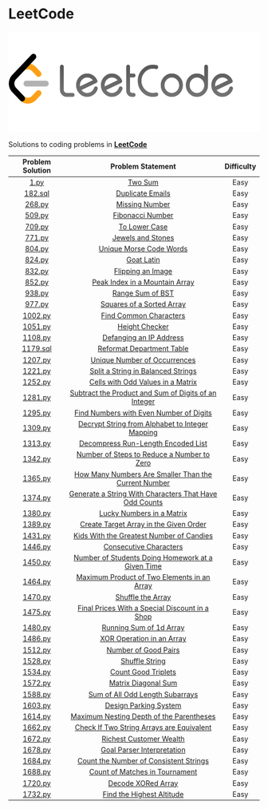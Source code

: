 # LeetCode

<p align="center">
  <img width=550" height="200" src=/assets/LeetCode.png>
</p>


Solutions to coding problems in **[LeetCode](https://leetcode.com/)**

|                           Problem Solution 	                               |                        Problem Statement                      |  Difficulty  |
|:--------------------------------------------------------------------------:|:-------------------------------------------------------------:|:----------:|
|[1.py](https://github.com/abxhr/Coding-Problems/blob/main/LeetCode/1.py)|[Two Sum](https://leetcode.com/problems/two-sum/)|Easy|
|[182.sql](https://github.com/abxhr/Coding-Problems/blob/main/LeetCode/182.sql)|[Duplicate Emails](https://leetcode.com/problems/duplicate-emails/)|Easy|
|[268.py](https://github.com/abxhr/Coding-Problems/blob/main/LeetCode/268.py)|[Missing Number](https://leetcode.com/problems/missing-number/)|Easy|
|[509.py](https://github.com/abxhr/Coding-Problems/blob/main/LeetCode/509.py)|[Fibonacci Number](https://leetcode.com/problems/fibonacci-number/)|Easy|
|[709.py](https://github.com/abxhr/Coding-Problems/blob/main/LeetCode/709.py)|[To Lower Case](https://leetcode.com/problems/to-lower-case/)|Easy|
|[771.py](https://github.com/abxhr/Coding-Problems/blob/main/LeetCode/771.py)|[Jewels and Stones](https://leetcode.com/problems/jewels-and-stones/)|Easy|
|[804.py](https://github.com/abxhr/Coding-Problems/blob/main/LeetCode/804.py)|[Unique Morse Code Words](https://leetcode.com/problems/unique-morse-code-words/)|Easy|
|[824.py](https://github.com/abxhr/Coding-Problems/blob/main/LeetCode/824.py)|[Goat Latin](https://leetcode.com/problems/goat-latin/)|Easy|
|[832.py](https://github.com/abxhr/Coding-Problems/blob/main/LeetCode/832.py)|[Flipping an Image](https://leetcode.com/problems/flipping-an-image/)|Easy|
|[852.py](https://github.com/abxhr/Coding-Problems/blob/main/LeetCode/852.py)|[Peak Index in a Mountain Array](https://leetcode.com/problems/peak-index-in-a-mountain-array/)|Easy|
|[938.py](https://github.com/abxhr/Coding-Problems/blob/main/LeetCode/938.py)|[Range Sum of BST](https://leetcode.com/problems/range-sum-of-bst/)|Easy|
|[977.py](https://github.com/abxhr/Coding-Problems/blob/main/LeetCode/977.py)|[Squares of a Sorted Array](https://leetcode.com/problems/squares-of-a-sorted-array/)|Easy|
|[1002.py](https://github.com/abxhr/Coding-Problems/blob/main/LeetCode/1002.py)|[Find Common Characters](https://leetcode.com/problems/find-common-characters/)|Easy|
|[1051.py](https://github.com/abxhr/Coding-Problems/blob/main/LeetCode/1051.py)|[Height Checker](https://leetcode.com/problems/height-checker/)|Easy|
|[1108.py](https://github.com/abxhr/Coding-Problems/blob/main/LeetCode/1108.py)|[Defanging an IP Address](https://leetcode.com/problems/defanging-an-ip-address/)|Easy|
|[1179.sql](https://github.com/abxhr/Coding-Problems/blob/main/LeetCode/1179.sql)|[Reformat Department Table](https://leetcode.com/problems/reformat-department-table/)|Easy|
|[1207.py](https://github.com/abxhr/Coding-Problems/blob/main/LeetCode/1207.py)|[Unique Number of Occurrences](https://leetcode.com/problems/unique-number-of-occurrences/)|Easy|
|[1221.py](https://github.com/abxhr/Coding-Problems/blob/main/LeetCode/1221.py)|[Split a String in Balanced Strings](https://leetcode.com/problems/split-a-string-in-balanced-strings/)|Easy|
|[1252.py](https://github.com/abxhr/Coding-Problems/blob/main/LeetCode/1252.py)|[Cells with Odd Values in a Matrix](https://leetcode.com/problems/cells-with-odd-values-in-a-matrix/)|Easy|
|[1281.py](https://github.com/abxhr/Coding-Problems/blob/main/LeetCode/1281.py)|[Subtract the Product and Sum of Digits of an Integer](https://leetcode.com/problems/subtract-the-product-and-sum-of-digits-of-an-integer/)|Easy|
|[1295.py](https://github.com/abxhr/Coding-Problems/blob/main/LeetCode/1295.py)|[Find Numbers with Even Number of Digits](https://leetcode.com/problems/find-numbers-with-even-number-of-digits/)|Easy|
|[1309.py](https://github.com/abxhr/Coding-Problems/blob/main/LeetCode/1309.py)|[Decrypt String from Alphabet to Integer Mapping](https://leetcode.com/problems/decrypt-string-from-alphabet-to-integer-mapping/)|Easy|
|[1313.py](https://github.com/abxhr/Coding-Problems/blob/main/LeetCode/1313.py)|[Decompress Run-Length Encoded List](https://leetcode.com/problems/decompress-run-length-encoded-list/)|Easy|
|[1342.py](https://github.com/abxhr/Coding-Problems/blob/main/LeetCode/1342.py)|[Number of Steps to Reduce a Number to Zero](https://leetcode.com/problems/number-of-steps-to-reduce-a-number-to-zero/)|Easy|
|[1365.py](https://github.com/abxhr/Coding-Problems/blob/main/LeetCode/1365.py)|[How Many Numbers Are Smaller Than the Current Number](https://leetcode.com/problems/how-many-numbers-are-smaller-than-the-current-number/)|Easy|
|[1374.py](https://github.com/abxhr/Coding-Problems/blob/main/LeetCode/1374.py)|[Generate a String With Characters That Have Odd Counts](https://leetcode.com/problems/generate-a-string-with-characters-that-have-odd-counts/)|Easy|
|[1380.py](https://github.com/abxhr/Coding-Problems/blob/main/LeetCode/1380.py)|[Lucky Numbers in a Matrix](https://leetcode.com/problems/lucky-numbers-in-a-matrix/)|Easy|
|[1389.py](https://github.com/abxhr/Coding-Problems/blob/main/LeetCode/1389.py)|[Create Target Array in the Given Order](https://leetcode.com/problems/create-target-array-in-the-given-order/)|Easy|
|[1431.py](https://github.com/abxhr/Coding-Problems/blob/main/LeetCode/1431.py)|[Kids With the Greatest Number of Candies](https://leetcode.com/problems/kids-with-the-greatest-number-of-candies/)|Easy|
|[1446.py](https://github.com/abxhr/Coding-Problems/blob/main/LeetCode/1446.py)|[Consecutive Characters](https://leetcode.com/problems/consecutive-characters/)|Easy|
|[1450.py](https://github.com/abxhr/Coding-Problems/blob/main/LeetCode/1450.py)|[Number of Students Doing Homework at a Given Time](https://leetcode.com/problems/number-of-students-doing-homework-at-a-given-time/)|Easy|
|[1464.py](https://github.com/abxhr/Coding-Problems/blob/main/LeetCode/1464.py)|[Maximum Product of Two Elements in an Array](https://leetcode.com/problems/maximum-product-of-two-elements-in-an-array/)|Easy|
|[1470.py](https://github.com/abxhr/Coding-Problems/blob/main/LeetCode/1470.py)|[Shuffle the Array](https://leetcode.com/problems/shuffle-the-array/)|Easy|
|[1475.py](https://github.com/abxhr/Coding-Problems/blob/main/LeetCode/1475.py)|[Final Prices With a Special Discount in a Shop](https://leetcode.com/problems/final-prices-with-a-special-discount-in-a-shop/)|Easy|
|[1480.py](https://github.com/abxhr/Coding-Problems/blob/main/LeetCode/1480.py)|[Running Sum of 1d Array](https://leetcode.com/problems/running-sum-of-1d-array/)|Easy|
|[1486.py](https://github.com/abxhr/Coding-Problems/blob/main/LeetCode/1486.py)|[XOR Operation in an Array](https://leetcode.com/problems/xor-operation-in-an-array/)|Easy|
|[1512.py](https://github.com/abxhr/Coding-Problems/blob/main/LeetCode/1512.py)|[Number of Good Pairs](https://leetcode.com/problems/number-of-good-pairs/)|Easy|
|[1528.py](https://github.com/abxhr/Coding-Problems/blob/main/LeetCode/1528.py)|[Shuffle String](https://leetcode.com/problems/shuffle-string/)|Easy|
|[1534.py](https://github.com/abxhr/Coding-Problems/blob/main/LeetCode/1534.py)|[Count Good Triplets](https://leetcode.com/problems/count-good-triplets/)|Easy|
|[1572.py](https://github.com/abxhr/Coding-Problems/blob/main/LeetCode/1572.py)|[Matrix Diagonal Sum](https://leetcode.com/problems/matrix-diagonal-sum/)|Easy|
|[1588.py](https://github.com/abxhr/Coding-Problems/blob/main/LeetCode/1588.py)|[Sum of All Odd Length Subarrays](https://leetcode.com/problems/sum-of-all-odd-length-subarrays/)|Easy|
|[1603.py](https://github.com/abxhr/Coding-Problems/blob/main/LeetCode/1603.py)|[Design Parking System](https://leetcode.com/problems/design-parking-system/)|Easy|
|[1614.py](https://github.com/abxhr/Coding-Problems/blob/main/LeetCode/1614.py)|[Maximum Nesting Depth of the Parentheses](https://leetcode.com/problems/maximum-nesting-depth-of-the-parentheses/)|Easy|
|[1662.py](https://github.com/abxhr/Coding-Problems/blob/main/LeetCode/1662.py)|[Check If Two String Arrays are Equivalent](https://leetcode.com/problems/check-if-two-string-arrays-are-equivalent/)|Easy|
|[1672.py](https://github.com/abxhr/Coding-Problems/blob/main/LeetCode/1672.py)|[Richest Customer Wealth](https://leetcode.com/problems/richest-customer-wealth/)|Easy|
|[1678.py](https://github.com/abxhr/Coding-Problems/blob/main/LeetCode/1678.py)|[Goal Parser Interpretation](https://leetcode.com/problems/goal-parser-interpretation/)|Easy|
|[1684.py](https://github.com/abxhr/Coding-Problems/blob/main/LeetCode/1684.py)|[Count the Number of Consistent Strings](https://leetcode.com/problems/count-the-number-of-consistent-strings/)|Easy|
|[1688.py](https://github.com/abxhr/Coding-Problems/blob/main/LeetCode/1688.py)|[Count of Matches in Tournament](https://leetcode.com/problems/count-of-matches-in-tournament/)|Easy|
|[1720.py](https://github.com/abxhr/Coding-Problems/blob/main/LeetCode/1720.py)|[Decode XORed Array](https://leetcode.com/problems/decode-xored-array/)|Easy|
|[1732.py](https://github.com/abxhr/Coding-Problems/blob/main/LeetCode/1732.py)|[Find the Highest Altitude](https://leetcode.com/problems/find-the-highest-altitude/)|Easy|